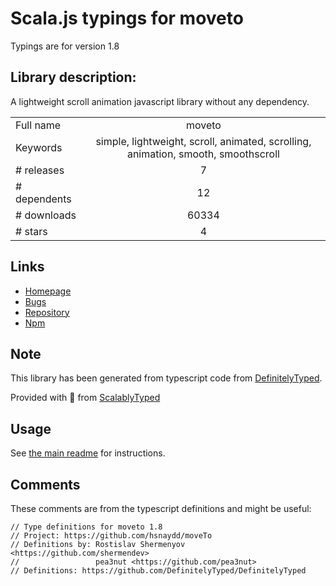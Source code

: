 
# Scala.js typings for moveto

Typings are for version 1.8

## Library description:
A lightweight scroll animation javascript library without any dependency.

|                    |                 |
| ------------------ | :-------------: |
| Full name          | moveto |
| Keywords           | simple, lightweight, scroll, animated, scrolling, animation, smooth, smoothscroll |
| # releases         | 7 |
| # dependents       | 12 |
| # downloads        | 60334 |
| # stars            | 4 |

## Links
- [Homepage](https://github.com/hsnaydd/moveTo#readme)
- [Bugs](https://github.com/hsnaydd/moveTo/issues)
- [Repository](https://github.com/hsnaydd/moveTo)
- [Npm](https://www.npmjs.com/package/moveto)
    


## Note
This library has been generated from typescript code from [DefinitelyTyped](https://definitelytyped.org).

Provided with :purple_heart: from [ScalablyTyped](https://github.com/oyvindberg/ScalablyTyped)

## Usage
See [the main readme](../../readme.md) for instructions.

## Comments

These comments are from the typescript definitions and might be useful:
```
// Type definitions for moveto 1.8
// Project: https://github.com/hsnaydd/moveTo
// Definitions by: Rostislav Shermenyov <https://github.com/shermendev>
//                 pea3nut <https://github.com/pea3nut>
// Definitions: https://github.com/DefinitelyTyped/DefinitelyTyped

```

